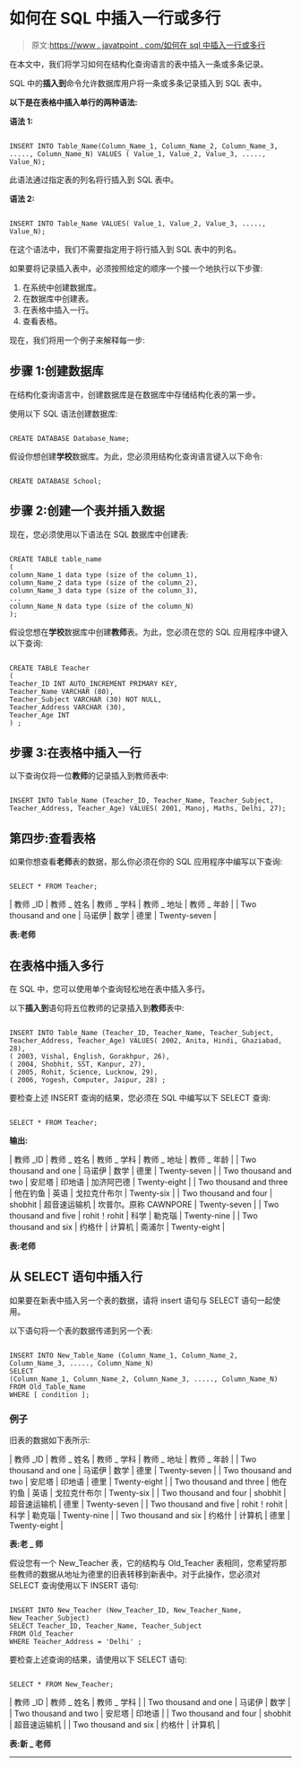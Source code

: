 # 如何在 SQL 中插入一行或多行

> 原文:[https://www . javatpoint . com/如何在 sql 中插入一行或多行](https://www.javatpoint.com/how-to-insert-one-or-more-rows-in-sql)

在本文中，我们将学习如何在结构化查询语言的表中插入一条或多条记录。

SQL 中的**插入到**命令允许数据库用户将一条或多条记录插入到 SQL 表中。

**以下是在表格中插入单行的两种语法:**

**语法 1:**

```

INSERT INTO Table_Name(Column_Name_1, Column_Name_2, Column_Name_3, ....., Column_Name_N) VALUES ( Value_1, Value_2, Value_3, ....., Value_N);

```

此语法通过指定表的列名将行插入到 SQL 表中。

**语法 2:**

```

INSERT INTO Table_Name VALUES( Value_1, Value_2, Value_3, ....., Value_N);

```

在这个语法中，我们不需要指定用于将行插入到 SQL 表中的列名。

如果要将记录插入表中，必须按照给定的顺序一个接一个地执行以下步骤:

1.  在系统中创建数据库。
2.  在数据库中创建表。
3.  在表格中插入一行。
4.  查看表格。

现在，我们将用一个例子来解释每一步:

## 步骤 1:创建数据库

在结构化查询语言中，创建数据库是在数据库中存储结构化表的第一步。

使用以下 SQL 语法创建数据库:

```

CREATE DATABASE Database_Name;

```

假设你想创建**学校**数据库。为此，您必须用结构化查询语言键入以下命令:

```

CREATE DATABASE School;

```

## 步骤 2:创建一个表并插入数据

现在，您必须使用以下语法在 SQL 数据库中创建表:

```

CREATE TABLE table_name
(
column_Name_1 data type (size of the column_1),  
column_Name_2 data type (size of the column_2),  
column_Name_3 data type (size of the column_3),  
...  
column_Name_N data type (size of the column_N)
);  

```

假设您想在**学校**数据库中创建**教师**表。为此，您必须在您的 SQL 应用程序中键入以下查询:

```

CREATE TABLE Teacher
(
Teacher_ID INT AUTO_INCREMENT PRIMARY KEY,
Teacher_Name VARCHAR (80),  
Teacher_Subject VARCHAR (30) NOT NULL,    
Teacher_Address VARCHAR (30),  
Teacher_Age INT
) ;

```

## 步骤 3:在表格中插入一行

以下查询仅将一位**教师**的记录插入到教师表中:

```

INSERT INTO Table_Name (Teacher_ID, Teacher_Name, Teacher_Subject, Teacher_Address, Teacher_Age) VALUES( 2001, Manoj, Maths, Delhi, 27);

```

## 第四步:查看表格

如果你想查看**老师**表的数据，那么你必须在你的 SQL 应用程序中编写以下查询:

```

SELECT * FROM Teacher;

```

| 教师 _ID | 教师 _ 姓名 | 教师 _ 学科 | 教师 _ 地址 | 教师 _ 年龄 |
| Two thousand and one | 马诺伊 | 数学 | 德里 | Twenty-seven |

**表:老师**

## 在表格中插入多行

在 SQL 中，您可以使用单个查询轻松地在表中插入多行。

以下**插入到**语句将五位教师的记录插入到**教师**表中:

```

INSERT INTO Table_Name (Teacher_ID, Teacher_Name, Teacher_Subject, Teacher_Address, Teacher_Age) VALUES( 2002, Anita, Hindi, Ghaziabad, 28),
( 2003, Vishal, English, Gorakhpur, 26),
( 2004, Shobhit, SST, Kanpur, 27),
( 2005, Rohit, Science, Lucknow, 29),
( 2006, Yogesh, Computer, Jaipur, 28) ;

```

要检查上述 INSERT 查询的结果，您必须在 SQL 中编写以下 SELECT 查询:

```

SELECT * FROM Teacher;

```

**输出:**

| 教师 _ID | 教师 _ 姓名 | 教师 _ 学科 | 教师 _ 地址 | 教师 _ 年龄 |
| Two thousand and one | 马诺伊 | 数学 | 德里 | Twenty-seven |
| Two thousand and two | 安尼塔 | 印地语 | 加济阿巴德 | Twenty-eight |
| Two thousand and three | 他在钓鱼 | 英语 | 戈拉克什布尔 | Twenty-six |
| Two thousand and four | shobhit | 超音速运输机 | 坎普尔。原称 CAWNPORE | Twenty-seven |
| Two thousand and five | rohit！rohit | 科学 | 勒克瑙 | Twenty-nine |
| Two thousand and six | 约格什 | 计算机 | 斋浦尔 | Twenty-eight |

**表:老师**

## 从 SELECT 语句中插入行

如果要在新表中插入另一个表的数据，请将 insert 语句与 SELECT 语句一起使用。

以下语句将一个表的数据传递到另一个表:

```

INSERT INTO New_Table_Name (Column_Name_1, Column_Name_2, Column_Name_3, ....., Column_Name_N) 
SELECT 
(Column_Name_1, Column_Name_2, Column_Name_3, ....., Column_Name_N) 
FROM Old_Table_Name
WHERE [ condition ];

```

### 例子

旧表的数据如下表所示:

| 教师 _ID | 教师 _ 姓名 | 教师 _ 学科 | 教师 _ 地址 | 教师 _ 年龄 |
| Two thousand and one | 马诺伊 | 数学 | 德里 | Twenty-seven |
| Two thousand and two | 安尼塔 | 印地语 | 德里 | Twenty-eight |
| Two thousand and three | 他在钓鱼 | 英语 | 戈拉克什布尔 | Twenty-six |
| Two thousand and four | shobhit | 超音速运输机 | 德里 | Twenty-seven |
| Two thousand and five | rohit！rohit | 科学 | 勒克瑙 | Twenty-nine |
| Two thousand and six | 约格什 | 计算机 | 德里 | Twenty-eight |

**表:老 _ 师**

假设您有一个 New_Teacher 表，它的结构与 Old_Teacher 表相同，您希望将那些教师的数据从地址为德里的旧表转移到新表中。对于此操作，您必须对 SELECT 查询使用以下 INSERT 语句:

```

INSERT INTO New_Teacher (New_Teacher_ID, New_Teacher_Name, New_Teacher_Subject) 
SELECT Teacher_ID, Teacher_Name, Teacher_Subject
FROM Old_Teacher
WHERE Teacher_Address = 'Delhi' ;

```

要检查上述查询的结果，请使用以下 SELECT 语句:

```

SELECT * FROM New_Teacher;

```

| 教师 _ID | 教师 _ 姓名 | 教师 _ 学科 |
| Two thousand and one | 马诺伊 | 数学 |
| Two thousand and two | 安尼塔 | 印地语 |
| Two thousand and four | shobhit | 超音速运输机 |
| Two thousand and six | 约格什 | 计算机 |

**表:新 _ 老师**

* * *